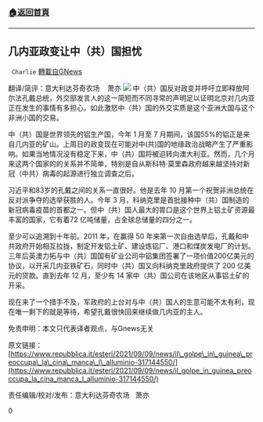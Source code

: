 ###  [:house:返回首頁](https://github.com/ourhimalayas/txt)
---


## 几内亚政变让中（共）国担忧
` Charlie` [轉載自GNews](https://gnews.org/zh-hans/1523594/)

翻译/简评：意大利达芬奇农场    萧亦
![](https://assets.gnews.org/wp-content/uploads/2021/09/09101.jpg)
中（共）国反对政变并呼吁立即释放阿尔法孔戴总统，外交部发言人的这一简短而不同寻常的声明足以证明北京对几内亚正在发生的事情有多担心。如此激怒中（共）国的外交实质是这个亚洲大国与这个非洲小国的交易。

中（共）国是世界领先的铝生产国，今年 1 月至 7 月期间，该国55%的铝正是来自几内亚的矿山。上周日的政变现在可能对中(共)国的地缘政治战略产生了严重影响。如果当地情况没有稳定下来，中（共）国将被迫转向澳大利亚。然而，几个月来这两个国家的的关系并不简单，特别是自从斯科特·莫里森政府越来越坚持对新冠（中共）病毒的起源进行独立调查之后。

习近平和83岁的孔戴之间的关系一直很好。他是去年 10 月第一个祝贺非洲总统在反对派争夺的选举获胜的人。今年 3 月，科纳克里是首批接种中（共）国制造的新冠病毒疫苗的首都之一。但中（共）国人最大的胃口是这个世界上铝土矿资源最丰富的国家，它有着72 亿吨储量，占全球总储量的四分之一。

至少可以追溯到十年前。2011 年，在赢得 50 年来第一次自由选举后，孔戴和中共政府开始相互拉拢，制定开发铝土矿、建设炼铝厂、港口和煤炭发电厂的计划。三年后英澳力拓与中（共）国国有矿业公司中铝集团签署了一项价值200亿美元的协议，以开采几内亚铁矿石，同时中（共）国又向科纳克里政府提供了 200 亿美元的贷款。直到去年 12 月，至少有 14 家中（共）国公司在该地区从事铝土矿的开采。

现在来了一个措手不及，军政府的上台对与中（共）国人的生意可能不太有利，现在唯一剩下的就是等待，希望孔戴很快回来继续做几内亚的主人。

免责申明：本文只代表译者观点，与Gnews无关

原文链接：[https://www.repubblica.it/esteri/2021/09/09/news/il\_golpe\_in\_guinea\_preoccupa\_la\_cina\_manca\_l\_alluminio-317144550/](https://www.repubblica.it/esteri/2021/09/09/news/il_golpe_in_guinea_preoccupa_la_cina_manca_l_alluminio-317144550/)

责任编辑/校对/发布：意大利达芬奇农场   萧亦

0
